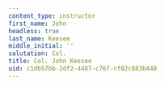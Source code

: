 ```yaml
---
content_type: instructor
first_name: John
headless: true
last_name: Keesee
middle_initial: ''
salutation: Col.
title: Col. John Keesee
uid: c1db57bb-2df2-4487-c76f-cf82c883b440
---
```

